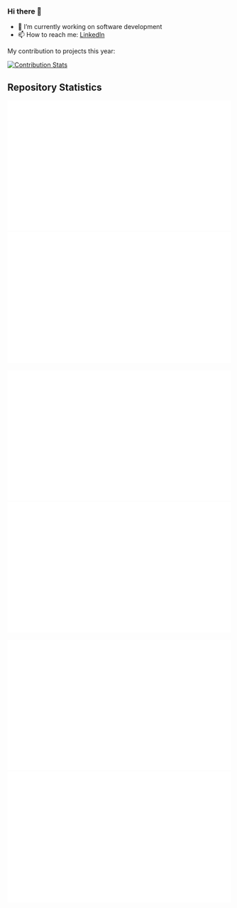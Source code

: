 ### Hi there 👋
- 🔭 I’m currently working on software development
- 📫 How to reach me: [LinkedIn](https://www.linkedin.com/in/cristiancastano852/)
<!--
**cristiancastano852/cristiancastano852** is a ✨ _special_ ✨ repository because its `README.md` (this file) appears on your GitHub profile.

Here are some ideas to get you started:

- 🔭 I’m currently working on ...
- 🌱 I’m currently learning ...
- 👯 I’m looking to collaborate on ...
- 🤔 I’m looking for help with ...
- 💬 Ask me about ...
- 📫 How to reach me: [LinkedIn](https://www.linkedin.com/in/cristiancastano852/)
- 😄 Pronouns: ...
- ⚡ Fun fact: ...
-->
My contribution to projects this year: 

[![Contribution Stats](https://github-contribution-stats.vercel.app/api/?username=cristiancastano852)](https://github.com/LordDashMe/github-contribution-stats/)

## Repository Statistics
<!--
https://github.community/t/support-theme-context-for-images-in-light-vs-dark-mode/147981/84
-->
<a href="https://github.com/jstrieb/github-stats">
<img src="https://github.com/cristiancastano852/cristiancastano852/blob/master/generated/overview.svg#gh-dark-mode-only" />
<img src="https://github.com/cristiancastano852/cristiancastano852/blob/master/generated/languages.svg#gh-dark-mode-only" />
</a>

![ss](https://raw.githubusercontent.com/cristiancastano852/cristiancastano852/master/generated/languages.svg#gh-dark-mode-only)
![saa](https://raw.githubusercontent.com/cristiancastano852/cristiancastano852/master/generated/languages.svg#gh-light-mode-only)

![sdsd](https://raw.githubusercontent.com/cristiancastano852/cristiancastano852/master/generated/overview.svg#gh-dark-mode-only)
![www](https://raw.githubusercontent.com/cristiancastano852/cristiancastano852/master/generated/overview.svg#gh-light-mode-only)
